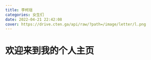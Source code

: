 ```yaml
---
title: 李柯瑶
categories: 女生们
date: 2022-04-21 22:42:08
cover: https://drive.cten.ga/api/raw/?path=/image/letter/l.png
---
```

# 欢迎来到我的个人主页